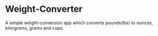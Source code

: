 # Weight-Converter
A simple weight-conversion app which converts pounds(lbs) to ounces, kilorgrams, grams and cups. 
